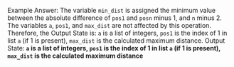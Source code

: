 Example Answer:
The variable `min_dist` is assigned the minimum value between the absolute difference of `pos1` and `posn` minus 1, and `n` minus 2. The variables `a`, `pos1`, and `max_dist` are not affected by this operation. Therefore, the Output State is: `a` is a list of integers, `pos1` is the index of 1 in list `a` (if 1 is present), `max_dist` is the calculated maximum distance.
Output State: **`a` is a list of integers, `pos1` is the index of 1 in list `a` (if 1 is present), `max_dist` is the calculated maximum distance**